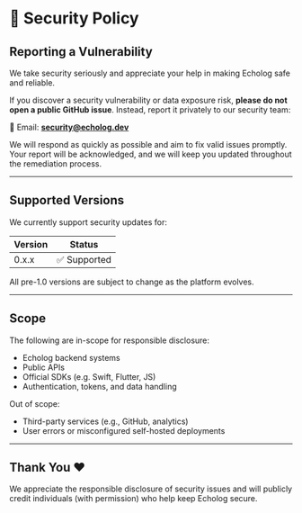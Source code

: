 # 🔐 Security Policy

## Reporting a Vulnerability

We take security seriously and appreciate your help in making Echolog safe and reliable.

If you discover a security vulnerability or data exposure risk, **please do not open a public GitHub issue**. Instead, report it privately to our security team:

📧 Email: **security@echolog.dev**

We will respond as quickly as possible and aim to fix valid issues promptly. Your report will be acknowledged, and we will keep you updated throughout the remediation process.

---

## Supported Versions

We currently support security updates for:

| Version | Status       |
|---------|--------------|
| 0.x.x   | ✅ Supported  |

All pre-1.0 versions are subject to change as the platform evolves.

---

## Scope

The following are in-scope for responsible disclosure:
- Echolog backend systems
- Public APIs
- Official SDKs (e.g. Swift, Flutter, JS)
- Authentication, tokens, and data handling

Out of scope:
- Third-party services (e.g., GitHub, analytics)
- User errors or misconfigured self-hosted deployments

---

## Thank You ❤️

We appreciate the responsible disclosure of security issues and will publicly credit individuals (with permission) who help keep Echolog secure.
